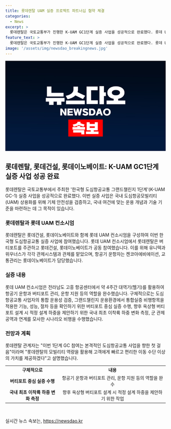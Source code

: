 ```yaml
---
title: 롯데렌탈 UAM 실증 프로젝트 파트너십 협약 체결
categories:
  - News
excerpt: >
  롯데렌탈은 국토교통부가 진행한 K-UAM GC1단계 실증 사업을 성공적으로 완료했다. 롯데 UAM 컨소시엄은 버티포트를 주관하고, 유니텍과 위우너스가 관제시스템을 맡았다. 5월 27일부터 4주간 대역기를 활용한 역할 수행으로, 버티포트 중심 실증 수행 및 관제공역과의 시나리오 비행 수행 등을 완료했다. 이로써 도심항공교통 사업에 대한 첫 걸음을 내딛었으며, 모빌리티 역량을 활용하여 빠르고 편리한 이동 수단을 제공할 예정이다.
feature_text: >
  롯데렌탈은 국토교통부가 진행한 K-UAM GC1단계 실증 사업을 성공적으로 완료했다. 롯데 UAM 컨소시엄은 버티포트를 주관하고, 유니텍과 위우너스가 관제시스템을 맡았다. 5월 27일부터 4주간 대역기를 활용한 역할 수행으로, 버티포트 중심 실증 수행 및 관제공역과의 시나리오 비행 수행 등을 완료했다. 이로써 도심항공교통 사업에 대한 첫 걸음을 내딛었으며, 모빌리티 역량을 활용하여 빠르고 편리한 이동 수단을 제공할 예정이다.
image: '/assets/img/newsdao_breakingnews.jpg'
---
```


<p><img src="/assets/img/newsdao_breakingnews.jpg" alt="pcversion 속보" /></p>

<h2 data-ke-size="size26">롯데렌탈, 롯데건설, 롯데이노베이트: K-UAM GC1단계 실증 사업 성공 완료</h2>

<p data-ke-size="size16">롯데렌탈은 국토교통부에서 주최한 '한국형 도심항공교통 그랜드챌린지 1단계'(K-UAM GC-1) 실증 사업을 성공적으로 완료했다. 이번 실증 사업은 국내 도심항공모빌리티(UAM) 상용화를 위해 기체 안전성을 검증하고, 국내 여건에 맞는 운용 개념과 기술 기준을 마련하는 데 그 목적이 있습니다.</p>

<h3>롯데렌탈과 롯데 UAM 컨소시엄</h3>

<p data-ke-size="size16">롯데렌탈은 롯데건설, 롯데이노베이트와 함께 롯데 UAM 컨소시엄을 구성하여 이번 한국형 도심항공교통 실증 사업에 참여했습니다. 롯데 UAM 컨소시엄에서 롯데렌탈은 버티포트를 주관하고 롯데건설, 롯데이노베이트가 공동 참여했습니다. 이를 위해 유니텍과 위우너스가 각각 관제시스템과 관제를 맡았으며, 항공기 운항자는 켄코아에비에이션, 교통관리는 롯데이노베이트가 담당했습니다.</p>

<h3>실증 내용</h3>

<p data-ke-size="size16">롯데 UAM 컨소시엄은 전라남도 고흥 항공센터에서 약 4주간 대역기(헬기)를 활용하여 항공기 운항과 버티포트 관리, 운항 지원 등의 역할을 완수했습니다. 구체적으로는 도심항공교통 사업자의 통합 운용성 검증, 그랜드챌린지 운용환경에서 통합실증 비행항목을 적용한 기능, 성능, 절차 등을 확인하기 위한 버티포트 중심 실증 수행, 향후 옥상형 버티포트 설계 시 적정 설계 하중을 제안하기 위한 국내 최초 이착륙 하중 변화 측정, 군 관제공역과 연계를 모사한 시나리오 비행을 수행했습니다. </p>

<h3>전망과 계획</h3>

<p data-ke-size="size16">롯데렌탈 관계자는 "이번 1단계 GC 참여는 본격적인 도심항공교통 사업을 향한 첫 걸음"이라며 "롯데렌탈의 모빌리티 역량을 활용해 고객에게 빠르고 편리한 이동 수단 이상의 가치를 제공하겠다"고 설명했습니다.</p>

<table>
    <tr>
        <td style="text-align: center; height: 17px;"><b>구체적으로</b></td>
        <td style="text-align: center; height: 17px;"><b>내용</b></td>
    </tr>
    <tr>
        <td style="text-align: center; height: 17px;"><b>버티포트 중심 실증 수행</b></td>
        <td style="text-align: center; height: 17px;">항공기 운항과 버티포트 관리, 운항 지원 등의 역할을 완수</td>
    </tr>
    <tr>
        <td style="text-align: center; height: 17px;"><b>국내 최초 이착륙 하중 변화 측정</b></td>
        <td style="text-align: center; height: 17px;">향후 옥상형 버티포트 설계 시 적정 설계 하중을 제안하기 위한 작업</td>
    </tr>
</table>

<p data-ke-size="size16">&nbsp;</p>
실시간 뉴스 속보는, <a href="https://newsdao.kr" rel="dofollow">https://newsdao.kr</a>


